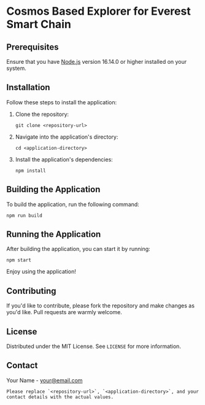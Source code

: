 
# Cosmos Based Explorer for Everest Smart Chain

## Prerequisites

Ensure that you have [Node.js](https://nodejs.org/) version 16.14.0 or higher installed on your system.

## Installation

Follow these steps to install the application:

1. Clone the repository:
    ```
    git clone <repository-url>
    ```
2. Navigate into the application's directory:
    ```
    cd <application-directory>
    ```
3. Install the application's dependencies:
    ```
    npm install
    ```

## Building the Application

To build the application, run the following command:

```
npm run build
```

## Running the Application

After building the application, you can start it by running:

```
npm start
```

Enjoy using the application!

## Contributing

If you'd like to contribute, please fork the repository and make changes as you'd like. Pull requests are warmly welcome.

## License

Distributed under the MIT License. See `LICENSE` for more information.

## Contact

Your Name - your@email.com
```
Please replace `<repository-url>`, `<application-directory>`, and your contact details with the actual values.
